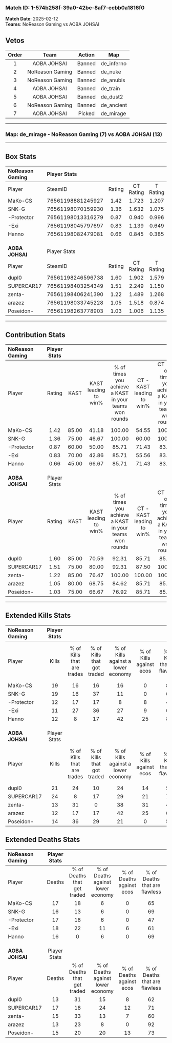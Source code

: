 ### Match ID: 1-574b258f-39a0-42be-8af7-eebb0a1816f0  
**Match Date**: 2025-02-12  
**Teams**: NoReason Gaming vs AOBA JOHSAI  

## Vetos  

| Order | Team | Action | Map |
| :---: | :--: | :----: | --- |
| 1 | AOBA JOHSAI | Banned | de_inferno |
| 2 | NoReason Gaming | Banned | de_nuke |
| 3 | NoReason Gaming | Banned | de_anubis |
| 4 | AOBA JOHSAI | Banned | de_train |
| 5 | AOBA JOHSAI | Banned | de_dust2 |
| 6 | NoReason Gaming | Banned | de_ancient |
| 7 | AOBA JOHSAI | Picked | de_mirage |

---  

### **Map**: de_mirage - NoReason Gaming (7) vs AOBA JOHSAI (13)  
---  

## Box Stats  

| **NoReason Gaming** | Player Stats      |        |           |          |       |       |       |         |        |      |     |
| :- | :- | :-: | :-: | :-: | :-: | :-: | :-: | :-: | :-: | :-: | :-: |
| Player              | SteamID           | Rating | CT Rating | T Rating | KAST  |  ADR  | Kills | Assists | Deaths | K/D  | HS% |
| MaKo-CS             | 76561198881245927 |  1.42  |   1.723   |  1.207   | 85.00 | 107.1 |  19   |    5    |   17   | 1.12 | 26  |
| SNK-G               | 76561198070159930 |  1.36  |   1.632   |  1.075   | 75.00 | 103.8 |  19   |    4    |   16   | 1.19 | 63  |
| -Protector          | 76561198013316279 |  0.87  |   0.940   |  0.996   | 60.00 | 86.4  |  12   |    6    |   17   | 0.71 | 83  |
| -Exi                | 76561198045797697 |  0.83  |   1.139   |  0.649   | 70.00 | 72.8  |  11   |    5    |   18   | 0.61 | 45  |
| Hanno               | 76561198082479081 |  0.66  |   0.845   |  0.385   | 45.00 | 49.7  |  12   |    4    |   16   | 0.75 | 25  |
|                     |                   |        |           |          |       |       |       |         |        |      |     |
|                     |                   |        |           |          |       |       |       |         |        |      |     |
|                     |                   |        |           |          |       |       |       |         |        |      |     |
| **AOBA JOHSAI**     | Player Stats      |        |           |          |       |       |       |         |        |      |     |
| Player              | SteamID           | Rating | CT Rating | T Rating | KAST  |  ADR  | Kills | Assists | Deaths | K/D  | HS% |
| dupl0               | 76561198246596738 |  1.60  |   1.902   |  1.579   | 85.00 | 101.8 |  21   |    6    |   13   | 1.62 | 57  |
| SUPERCAR17          | 76561198403254349 |  1.51  |   2.249   |  1.150   | 75.00 | 98.5  |  24   |    0    |   17   | 1.41 | 54  |
| zenta-              | 76561198406241390 |  1.22  |   1.489   |  1.268   | 85.00 | 99.3  |  13   |   12    |   15   | 0.87 | 69  |
| arazez              | 76561198033745228 |  1.05  |   1.518   |  0.874   | 80.00 | 63.0  |  12   |    6    |   13   | 0.92 | 41  |
| Poseidon-           | 76561198263778903 |  1.03  |   1.006   |  1.135   | 75.00 | 62.8  |  14   |    3    |   15   | 0.93 | 21  |
---  

## Contribution Stats  

| **NoReason Gaming** | Player Stats |       |                      |                                                        |                           |                                                             |                          |                                                            |
| :- | :-: | :-: | :-: | :-: | :-: | :-: | :-: | :-: |
| Player              |    Rating    | KAST  | KAST leading to win% | % of times you achieve a KAST in your teams won rounds | CT - KAST leading to win% | CT - % of times you achieve a KAST in your teams won rounds | T - KAST leading to win% | T - % of times you achieve a KAST in your teams won rounds |
| MaKo-CS             |     1.42     | 85.00 |        41.18         |                         100.00                         |           54.55           |                           100.00                            |          16.67           |                           100.00                           |
| SNK-G               |     1.36     | 75.00 |        46.67         |                         100.00                         |           60.00           |                           100.00                            |          20.00           |                           100.00                           |
| -Protector          |     0.87     | 60.00 |        50.00         |                         85.71                          |           71.43           |                            83.33                            |          20.00           |                           100.00                           |
| -Exi                |     0.83     | 70.00 |        42.86         |                         85.71                          |           55.56           |                            83.33                            |          20.00           |                           100.00                           |
| Hanno               |     0.66     | 45.00 |        66.67         |                         85.71                          |           71.43           |                            83.33                            |          50.00           |                           100.00                           |
|                     |              |       |                      |                                                        |                           |                                                             |                          |                                                            |
|                     |              |       |                      |                                                        |                           |                                                             |                          |                                                            |
|                     |              |       |                      |                                                        |                           |                                                             |                          |                                                            |
| **AOBA JOHSAI**     | Player Stats |       |                      |                                                        |                           |                                                             |                          |                                                            |
| Player              |    Rating    | KAST  | KAST leading to win% | % of times you achieve a KAST in your teams won rounds | CT - KAST leading to win% | CT - % of times you achieve a KAST in your teams won rounds | T - KAST leading to win% | T - % of times you achieve a KAST in your teams won rounds |
| dupl0               |     1.60     | 85.00 |        70.59         |                         92.31                          |           85.71           |                            85.71                            |          60.00           |                           100.00                           |
| SUPERCAR17          |     1.51     | 75.00 |        80.00         |                         92.31                          |           87.50           |                           100.00                            |          71.43           |                           83.33                            |
| zenta-              |     1.22     | 85.00 |        76.47         |                         100.00                         |          100.00           |                           100.00                            |          60.00           |                           100.00                           |
| arazez              |     1.05     | 80.00 |        68.75         |                         84.62                          |           85.71           |                            85.71                            |          55.56           |                           83.33                            |
| Poseidon-           |     1.03     | 75.00 |        66.67         |                         76.92                          |           85.71           |                            85.71                            |          50.00           |                           66.67                            |
---  

## Extended Kills Stats  

| **NoReason Gaming** | Player Stats |                            |                            |                                    |                         |                              |                                 |                                       |                    |           |
| :- | :-: | :-: | :-: | :-: | :-: | :-: | :-: | :-: | :-: | :-: |
| Player              |    Kills     | % of Kills that are trades | % of Kills that got traded | % of Kills against a lower economy | % of Kills against ecos | % of Kills that are flawless | % of Kills that are close duels | % of Kills that are assisted by flash | Pistol Round Kills | AWP Kills |
| MaKo-CS             |      19      |             16             |             16             |                 16                 |            0            |              89              |                5                |                   5                   |         0          |    12     |
| SNK-G               |      19      |             16             |             37             |                 11                 |            0            |              63              |                5                |                   5                   |         3          |     0     |
| -Protector          |      12      |             17             |             17             |                 8                  |            8            |              42              |                8                |                   0                   |         2          |     0     |
| -Exi                |      11      |             27             |             36             |                 27                 |            9            |              64              |                9                |                  18                   |         0          |     0     |
| Hanno               |      12      |             8              |             17             |                 42                 |           25            |              83              |                8                |                   0                   |         1          |     0     |
|                     |              |                            |                            |                                    |                         |                              |                                 |                                       |                    |           |
|                     |              |                            |                            |                                    |                         |                              |                                 |                                       |                    |           |
|                     |              |                            |                            |                                    |                         |                              |                                 |                                       |                    |           |
| **AOBA JOHSAI**     | Player Stats |                            |                            |                                    |                         |                              |                                 |                                       |                    |           |
| Player              |    Kills     | % of Kills that are trades | % of Kills that got traded | % of Kills against a lower economy | % of Kills against ecos | % of Kills that are flawless | % of Kills that are close duels | % of Kills that are assisted by flash | Pistol Round Kills | AWP Kills |
| dupl0               |      21      |             24             |             10             |                 24                 |           14            |              57              |                5                |                   0                   |         0          |     0     |
| SUPERCAR17          |      24      |             8              |             17             |                 29                 |           21            |              79              |                8                |                   0                   |         3          |     0     |
| zenta-              |      13      |             31             |             0              |                 38                 |           31            |              46              |               15                |                   8                   |         2          |     0     |
| arazez              |      12      |             17             |             17             |                 42                 |           25            |              67              |                8                |                   0                   |         1          |     3     |
| Poseidon-           |      14      |             36             |             29             |                 21                 |            0            |              50              |                0                |                   0                   |         2          |     0     |
## Extended Deaths Stats  

| **NoReason Gaming** | Player Stats |                             |                                   |                          |                               |                            |                           |               |
| :- | :-: | :-: | :-: | :-: | :-: | :-: | :-: | :-: |
| Player              |    Deaths    | % of Deaths that get traded | % of Deaths against lower economy | % of Deaths against ecos | % of Deaths that are flawless | % of Deaths that are close | % of Deaths while blinded | Deaths to AWP |
| MaKo-CS             |      17      |             18              |                 6                 |            0             |              65               |             0              |             0             |       1       |
| SNK-G               |      16      |             13              |                 6                 |            0             |              69               |             13             |             0             |       0       |
| -Protector          |      17      |             18              |                 6                 |            0             |              47               |             6              |             0             |       1       |
| -Exi                |      18      |             22              |                11                 |            6             |              61               |             17             |             0             |       1       |
| Hanno               |      16      |              0              |                 6                 |            0             |              69               |             0              |             6             |       0       |
|                     |              |                             |                                   |                          |                               |                            |                           |               |
|                     |              |                             |                                   |                          |                               |                            |                           |               |
|                     |              |                             |                                   |                          |                               |                            |                           |               |
| **AOBA JOHSAI**     | Player Stats |                             |                                   |                          |                               |                            |                           |               |
| Player              |    Deaths    | % of Deaths that get traded | % of Deaths against lower economy | % of Deaths against ecos | % of Deaths that are flawless | % of Deaths that are close | % of Deaths while blinded | Deaths to AWP |
| dupl0               |      13      |             31              |                15                 |            8             |              62               |             0              |             0             |       1       |
| SUPERCAR17          |      17      |             18              |                24                 |            12            |              71               |             12             |             6             |       4       |
| zenta-              |      15      |             33              |                13                 |            7             |              60               |             20             |            13             |       3       |
| arazez              |      13      |             23              |                 8                 |            0             |              92               |             0              |             0             |       3       |
| Poseidon-           |      15      |             20              |                20                 |            13            |              73               |             0              |             7             |       1       |

